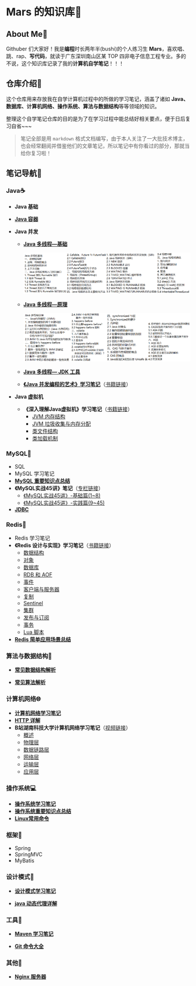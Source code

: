 # Mars 的知识库📕

## About Me🙈

Githuber 们大家好！我是**编程**时长两年半(bushi)的个人练习生 **Mars**，喜欢唱、跳、rap、**写代码**，就读于广东深圳南山区某 TOP 四非电子信息工程专业。多的不说，这个知识库记录了我的**计算机自学笔记**！！！



## 仓库介绍💬

这个仓库用来存放我在自学计算机过程中的所做的学习笔记，涵盖了诸如 **Java、数据库、计算机网络、操作系统、算法与数据结构**等等领域的知识。

整理这个自学笔记仓库的目的是为了在学习过程中能总结好相关要点，便于日后复习自省~~~

> 笔记全部是用 `markdown` 格式文档编写，由于本人关注了一大批技术博主，也会经常翻阅并借鉴他们的文章笔记，所以笔记中有你看过的部分，那就当给你复习啦！



## 笔记导航🔗

### Java☕

- **Java 基础**

- **[Java 容器](./Java_Container/Java集合.md)**

- **Java 并发**
  
  - **[Java 多线程—基础](./Java_Concurrency/Java多线程基础.md)**
  
    ![1646219305118](./Java_Concurrency/imgs/1646217362224.png)
  
  - **[Java 多线程—原理](./Java_Concurrency/Java多线程原理.md)**
  
    ![1646300161419](./Java_Concurrency/imgs/1646300161419.png)
  
  - **[Java 多线程— JDK 工具](./Java_Concurrency/Java多线程工具.md)**
  
  - **[《Java 并发编程的艺术》学习笔记](./Java_Concurrency/Java并发编程的艺术学习笔记/Java并发编程.md)**（[书籍链接](https://book.douban.com/subject/26591326/)）
  
- **Java 虚拟机**
  
  - **《深入理解Java虚拟机》学习笔记**（[书籍链接](https://book.douban.com/subject/34907497/)）
    - [JVM 内存结构](./JVM/深入理解java虚拟机学习笔记/JVM内存结构.md)
    - [JVM 垃圾收集与内存分配](./JVM/深入理解java虚拟机学习笔记/JVM垃圾收集与内存分配.md)
    - [类文件结构](./JVM/深入理解java虚拟机学习笔记/类文件结构.md)
    - [类加载机制](./JVM/深入理解java虚拟机学习笔记/类加载机制.md)



### MySQL🐬

- SQL
- MySQL 学习笔记
- **[MySQL 重要知识点总结](./MySQL/MySQL题目解析.md)**
- **《MySQL实战45讲》笔记**（[专栏链接](https://time.geekbang.org/column/intro/100020801)）
  - [《MySQL实战45讲》-基础篇(1~8)](./MySQL/《MySQL实战45讲》笔记/MySQL实战45讲-基础篇(1~8).md)
  - [《MySQL实战45讲》-实践篇(9~45)](./MySQL/《MySQL实战45讲》笔记/MySQL实战45讲-实践篇(9~45).md)
- **[JDBC](./JDBC/JDBC.md)**



### Redis🧱

- Redis 学习笔记
- **《Redis 设计与实现》学习笔记**（[书籍链接](https://book.douban.com/subject/25900156/)）
  - [数据结构](./Redis/Redis设计与实现笔记/Redis设计与实现-1-数据结构.md)
  - [对象](./Redis/Redis设计与实现笔记/Redis设计与实现-2-对象.md)
  - [数据库](./Redis/Redis设计与实现笔记/Redis设计与实现-3-数据库.md)
  - [RDB 和 AOF](./Redis/Redis设计与实现笔记/Redis设计与实现-4-RDB持久化和AOF持久化.md)
  - [事件](./Redis/Redis设计与实现笔记/Redis设计与实现-5-事件.md)
  - [客户端与服务器](./Redis/Redis设计与实现笔记/Redis设计与实现-6-客户端与服务器.md)
  - [复制](./Redis/Redis设计与实现笔记/Redis设计与实现-7-复制.md)
  - [Sentinel](./Redis/Redis设计与实现笔记/Redis设计与实现-8-Sentinel.md)
  - [集群](./Redis/Redis设计与实现笔记/Redis设计与实现-9-集群.md)
  - [发布与订阅](./Redis/Redis设计与实现笔记/Redis设计与实现-10-发布与订阅.md)
  - [事务](./Redis/Redis设计与实现笔记/Redis设计与实现-11-事务.md)
  - [Lua 脚本](./Redis/Redis设计与实现笔记/Redis设计与实现-12-Lua脚本.md)
- **[Redis 简单应用场景总结](./Redis/Redis的简单应用场景总结.md)**



### 算法与数据结构🧮

- **[常见数据结构解析](./Data_Structure/常见数据结构详解.md)**

- **[常见算法解析](./Algorithm/常见算法解析.md)**




### 计算机网络🌐

- **[计算机网络学习笔记](./NetWork/计算机网络.md)**
- **[HTTP 详解](./NetWork/HTTP详解.md)**
- **B站湖南科技大学计算机网络学习笔记**（[视频链接](https://www.bilibili.com/video/BV1c4411d7jb?share_source=copy_web)）
  - [概述](./NetWork/湖科大计算机网络学习笔记/计算机网络第一章（概述）/计算机网络第1章（概述）.md)
  - [物理层](./NetWork/湖科大计算机网络学习笔记/计算机网络第二章（物理层）/计算机网络第2章（物理层）.md)
  - [数据链路层](./NetWork/湖科大计算机网络学习笔记/计算机网络第三章（数据链路层）/计算机网络第3章（数据链路层）.md)
  - [网络层](./NetWork/湖科大计算机网络学习笔记/计算机网络第四章（网络层）/计算机网络第4章（网络层）.md)
  - [运输层](./NetWork/湖科大计算机网络学习笔记/计算机网络第五章（运输层）/计算机网络第5章（运输层）.md)
  - [应用层](./NetWork/湖科大计算机网络学习笔记/计算机网络第六章（应用层）/计算机网络第6章（应用层）.md)



### 操作系统💻

- **[操作系统学习笔记](./OS/操作系统学习笔记.md)**
- **[操作系统重要知识点总结](./OS/操作系统重要知识点总结.md)**
- **[Linux常用命令](./Linux_Command/Linux常用命令.md)**



### 框架🧩

- Spring
- SpringMVC
- MyBatis



### 设计模式📜

- **[设计模式学习笔记](./Design_Patterns/设计模式.md)**

- **[java 动态代理详解](./Dynamic_Proxy/动态代理.md)**



### 工具🔧

- **[Maven 学习笔记](./Maven/maven笔记.md)**

- **[Git 命令大全](./Git/Git命令大全.md)**



### 其他🛒

- **[Nginx 服务器](./Nginx/Nginx.md)**

